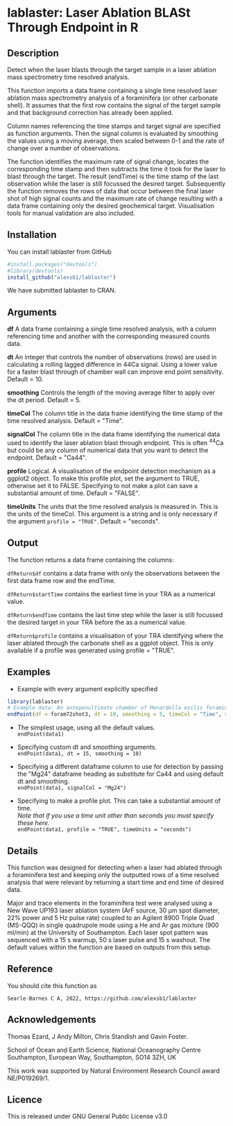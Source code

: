 # lablaster: Laser Ablation BLASt Through Endpoint in R

<!-- badges: start -->
<!-- badges: end -->

## Description

Detect when the laser blasts through the target sample in a laser ablation mass spectrometry time resolved analysis.

This function imports a data frame containing a single time resolved laser ablation mass spectrometry analysis of a foraminifera (or other carbonate shell).
It assumes that the first row contains the signal of the target sample and that background correction has already been applied.

Column names referencing the time stamps and target signal are specified as function arguments.
Then the signal column is evaluated by smoothing the values using a moving average, then scaled between 0-1 and the rate of change over a number of observations.

The function identifies the maximum rate of signal change, locates the corresponding time stamp and then subtracts the time it took for the laser to blast through the target.
The result (endTime) is the time stamp of the last observation while the laser is still focussed the desired target.
Subsequently the function removes the rows of data that occur between the final laser shot of high signal counts and the maximum rate of change resulting with a data frame containing only the desired geochemical target. Visualisation tools for manual validation are also included.

## Installation

You can install lablaster from GitHub

``` r
#install.packages("devtools")
#library(devtools)
install_github("alexsb1/lablaster")
```
We have submitted lablaster to CRAN.

## Arguments

**df** A data frame containing a single time resolved analysis, with a column referencing time and another with the corresponding measured counts data.

**dt** An integer that controls the number of observations (rows) are used in calculating a rolling lagged difference in 44Ca signal. Using a lower value for a faster blast through of chamber wall can improve end point sensitivity. Default = 10.

**smoothing** Controls the length of the moving average filter to apply over the dt period. Default = 5.

**timeCol** The column title in the data frame identifying the time stamp of the time resolved analysis. Default = "Time".

**signalCol** The column title in the data frame identifying the numerical data used to identify the laser ablation blast through endpoint. This is often <sup>44</sup>Ca but could be any column of numerical data that you want to detect the endpoint. Default = "Ca44".

**profile** Logical. A visualisation of the endpoint detection mechanism as a ggplot2 object. To make this profile plot, set the argument to TRUE, otherwise set it to FALSE. Specifying to not make a plot can save a substantial amount of time. Default = "FALSE".

**timeUnits** The units that the time resolved analysis is measured in. This is the units of the timeCol. This argument is a string and is only necessary if the argument `profile = "TRUE"`. Default = "seconds".

## Output
The function returns a data frame containing the columns:

`dfReturn$df` contains a data frame with only the observations between the first data frame row and the endTime.

`dfReturn$startTime` contains the earliest time in your TRA as a numerical value.

`dfReturn$endTime` contains the last time step while the laser is still focussed the desired target in your TRA before the as a numerical value.

`dfReturn$profile` contains a visualisation of your TRA identifying where the laser ablated through the carbonate shell as a ggplot object. This is only available if a profile was generated using profile = "TRUE".


## Examples

* Example with every argument explicitly specified
``` r
library(lablaster)
# Example data: An antepenultimate chamber of Menardella exilis foraminifera 72, identified hereon as "foram72shot3".
endPoint(df = foram72shot3, dt = 10, smoothing = 5, timeCol = "Time", signalCol = "Ca44", profile = "TRUE",  timeUnits = "seconds")
```

* The simplest usage, using all the default values. \
`endPoint(data1)`

* Specifying custom dt and smoothing arguments. \
`endPoint(data1, dt = 15, smoothing = 10)`

* Specifying a different dataframe column to use for detection by passing the "Mg24" dataframe heading as substitute for Ca44 and using default dt and smoothing. \
`endPoint(data1, signalCol = "Mg24")`

* Specifying to make a profile plot. This can take a substantial amount of time. \
_Note that if you use a time unit other than seconds you must specify these here._ \
`endPoint(data1, profile = "TRUE", timeUnits = "seconds")`


## Details
This function was designed for detecting when a laser had ablated through a foraminifera test and keeping only the outputted rows of a time resolved analysis that were relevant by returning a start time and end time of desired data.

Major and trace elements in the foraminifera test were analysed using a New Wave UP193 laser ablation system (ArF source, 30 µm spot diameter, 22% power and 5 Hz pulse rate) coupled to an Agilent 8900 Triple Quad (MS-QQQ) in single quadrupole mode using a He and Ar gas mixture (900 ml/min) at the University of Southampton. Each laser spot pattern was sequenced with a 15 s warmup, 50 s laser pulse and 15 s washout. The default values within the function are based on outputs from this setup.

## Reference

You should cite this function as

`Searle-Barnes C A, 2022, https://github.com/alexsb1/lablaster`

## Acknowledgements
Thomas Ezard, J Andy Milton, Chris Standish and Gavin Foster.

School of Ocean and Earth Science, National Oceanography Centre Southampton, European Way, Southampton, SO14 3ZH, UK

This work was supported by Natural Environment Research Council award NE/P019269/1.

## Licence
This is released under GNU General Public License v3.0
